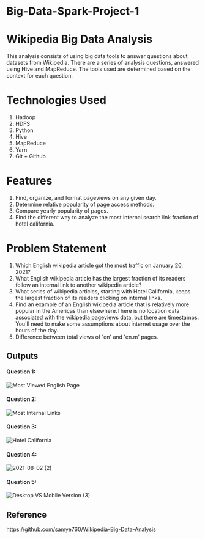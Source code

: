 # Big-Data-Spark-Project-1

# Wikipedia Big Data Analysis

This analysis consists of using big data tools to answer questions about datasets from Wikipedia. There are a series of analysis questions, answered using Hive and MapReduce. The tools used are determined based on the context for each question.

# Technologies Used

1.  Hadoop
2.  HDFS
3.  Python
4.  Hive
5.  MapReduce
6.  Yarn
7.  Git + Github

# Features

1.  Find, organize, and format pageviews on any given day.
2.  Determine relative popularity of page access methods.
3.  Compare yearly popularity of pages.
4.  Find the different way to analyze the most internal search link fraction of hotel california.

# Problem Statement

1. Which English wikipedia article got the most traffic on January 20, 2021? 
2. What English wikipedia article has the largest fraction of its readers follow an internal link to another wikipedia article?
3. What series of wikipedia articles, starting with Hotel California, keeps the largest fraction of its readers clicking on internal links.
4. Find an example of an English wikipedia article that is relatively more popular in the Americas than elsewhere.There is no location data associated with the wikipedia pageviews    data, but there are timestamps. You'll need to make some assumptions about internet usage over the hours of the day.
5. Difference between total views of 'en' and 'en.m' pages.

## Outputs
#### Question 1:
![Most Viewed English Page](https://user-images.githubusercontent.com/86596766/127760040-d29205cd-89be-476c-901e-eb63fdd9cd07.png)
#### Question 2:
![Most Internal Links](https://user-images.githubusercontent.com/86596766/127478128-b0c6ba42-6e34-4c56-b986-537bd57ba5e7.png)
#### Question 3:
![Hotel California](https://user-images.githubusercontent.com/86596766/127478209-9d620ee1-0117-473f-b5ee-b27f34cc3487.png)
#### Question 4:
![2021-08-02 (2)](https://user-images.githubusercontent.com/86596766/127787453-e2ac242d-61cf-446f-ad0e-914a6ec64980.png)
#### Question 5:
![Desktop VS Mobile Version (3)](https://user-images.githubusercontent.com/86596766/127787477-aea2c0d2-e09b-46da-8b37-ac096294cfd0.png)

## Reference
https://github.com/samye760/Wikipedia-Big-Data-Analysis
